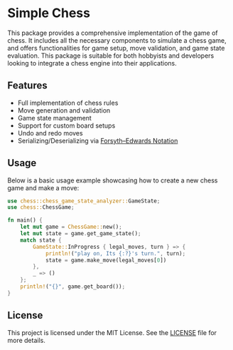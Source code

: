 # Simple Chess

This package provides a comprehensive implementation of the game of chess. It includes all the necessary components to
simulate a chess game, and offers functionalities for game setup, move validation, and game state evaluation. This
package is suitable for both hobbyists and developers looking to integrate a chess engine into their applications.

## Features

- Full implementation of chess rules
- Move generation and validation
- Game state management
- Support for custom board setups
- Undo and redo moves
- Serializing/Deserializing via [Forsyth–Edwards Notation](https://en.wikipedia.org/wiki/Forsyth%E2%80%93Edwards_Notation)

## Usage

Below is a basic usage example showcasing how to create a new chess game and make a move:

```rust
use chess::chess_game_state_analyzer::GameState;
use chess::ChessGame;

fn main() {
    let mut game = ChessGame::new();
    let mut state = game.get_game_state();
    match state {
        GameState::InProgress { legal_moves, turn } => {
            println!("play on, Its {:?}'s turn.", turn);
            state = game.make_move(legal_moves[0])
        },
        _ => ()
    };
    println!("{}", game.get_board());
}
```

## License

This project is licensed under the MIT License. See the [LICENSE](LICENSE.txt) file for more details.